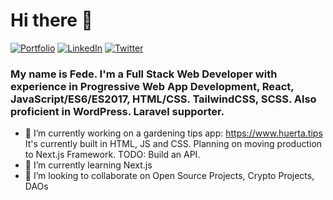 # Hi there 👋

[![Portfolio](https://img.shields.io/badge/-Portfolio-success?style=for-the-badge)](https://www.federuffa.dev) [![LinkedIn](https://img.shields.io/badge/-LinkedIn-1687ce?style=for-the-badge&logo=linkedin)](https://www.linkedin.com/in/federicoruffa) [![Twitter](https://img.shields.io/badge/-Twitter-blueviolet?style=for-the-badge&logo=twitter&logoColor=white)](https://www.twitter.com/detashista)

### My name is Fede. I'm a Full Stack Web Developer with experience in Progressive Web App Development, React, JavaScript/ES6/ES2017, HTML/CSS. TailwindCSS, SCSS. Also proficient in WordPress. Laravel supporter.

- 🔭 I’m currently working on a gardening tips app: https://www.huerta.tips It's currently built in HTML, JS and CSS. Planning on moving production to Next.js Framework. TODO: Build an API.
- 🌱 I’m currently learning Next.js
- 👯 I’m looking to collaborate on Open Source Projects, Crypto Projects, DAOs

<!--
**elraffa/elraffa** is a ✨ _special_ ✨ repository because its `README.md` (this file) appears on your GitHub profile.

Here are some ideas to get you started:

- 🔭 I’m currently working on ...
- 🌱 I’m currently learning ...
- 👯 I’m looking to collaborate on ...
- 🤔 I’m looking for help with ...
- 💬 Ask me about ...
- 📫 How to reach me: ...
- 😄 Pronouns: ...
- ⚡ Fun fact: ...
-->
